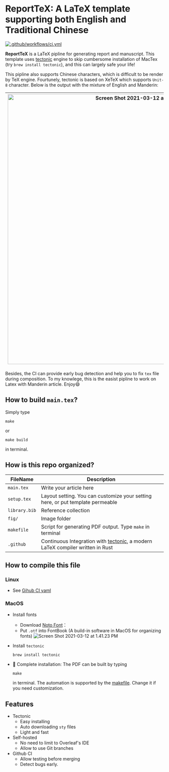 # ReportTeX: A LaTeX template supporting both English and Traditional Chinese

[![.github/workflows/ci.yml](https://github.com/stevengogogo/ReportTex/actions/workflows/ci.yml/badge.svg?branch=main)](https://github.com/stevengogogo/ReportTex/actions/workflows/ci.yml)


**ReportTeX** is a LaTeX pipline for generating report and manuscript. This template uses [tectonic](https://github.com/tectonic-typesetting/tectonic) engine to skip cumbersome installation of MacTex (try `brew install tectonic`), and this can largely safe your life! 

This pipline also supports Chinese characters, which is difficult to be render by TeX engine. Fourtunely, tectonic is based on XeTeX which supports `Unit-8` character. Below is the output with the mixture of English and Manderin:

|<img width="859" alt="Screen Shot 2021-03-12 at 6 50 57 PM" src="https://user-images.githubusercontent.com/29009898/110930292-e3190200-8363-11eb-9f15-2c4f47b68371.png">|<img width="860" alt="Screen Shot 2021-03-12 at 6 51 45 PM" src="https://user-images.githubusercontent.com/29009898/110930386-017efd80-8364-11eb-902d-e82908c36310.png">|
|---|---|

Besides, the CI can provide early bug detection and help you to fix `tex` file during composition. To my knowlege, this is the easist pipline to work on Latex with Manderin article. Enjoy😄

## How to build `main.tex`?

Simply type 

```
make
```

or

```
make build
```

in terminal.

## How is this repo organized?


|FileName|Description|
|---|---|
|`main.tex`|Write your article here|
|`setup.tex`|Layout setting. You can customize your setting here, or put template permeable|
|`library.bib`|Reference collection|
|`fig/`|Image folder|
|`makefile`|Script for generating PDF output. Type `make` in terminal|
|`.github`|Continuous Integration with [tectonic](https://github.com/tectonic-typesetting/tectonic), a modern LaTeX compiler written in Rust|


## How to compile this file 

### Linux

- See [Gihub CI yaml](.github/workflows/ci.yml)

### MacOS

- Install fonts
     - Download [Noto Font](https://www.google.com/get/noto/#sans-hant)：
     -  Put `.otf` into FontBook (A build-in software in MacOS for organizing fonts)
     ![Screen Shot 2021-03-12 at 1.41.23 PM](https://i.imgur.com/WqanmTB.jpg)
- Install `tectonic`
  ```bash
  brew install tectonic
  ```

- 🎉 Complete installation: 
     The PDF can be built by typing 
     ```
     make
     ```
     in terminal. The automation is supported by the [makefile](makefile). Change it if you need customization.



## Features

- Tectonic
     - Easy installing
     - Auto downloading `sty` files
     - Light and fast
- Self-hosted
     - No need to limit to Overleaf's IDE 
     - Allow to use Git branches
- Github CI
     - Allow testing before merging
     - Detect bugs early.
